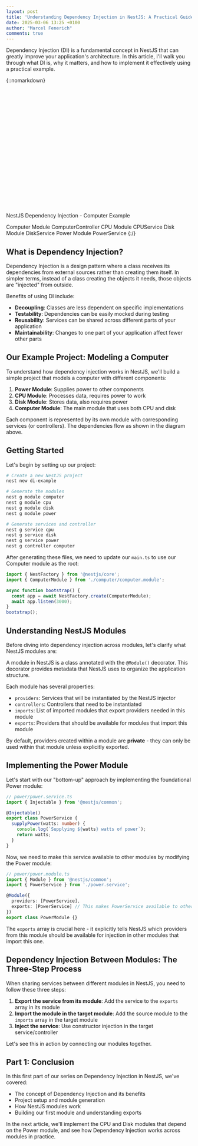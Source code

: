 ```yaml
---
layout: post
title: 'Understanding Dependency Injection in NestJS: A Practical Guide - Part 1'
date: 2025-03-06 13:25 +0100
author: "Marcel Fenerich"
comments: true
---
```


Dependency Injection (DI) is a fundamental concept in NestJS that can greatly improve your application's architecture. In this article, I'll walk you through what DI is, why it matters, and how to implement it effectively using a practical example.

<!-- markdownlint-disable MD033 -->
{::nomarkdown}
<svg xmlns="http://www.w3.org/2000/svg" viewBox="0 0 600 400">
  <!-- Background -->
  <rect width="600" height="400" fill="#f8f9fa" rx="10" ry="10" />

  <!-- Title -->
  <text x="300" y="40" font-family="Arial" font-size="20" text-anchor="middle" font-weight="bold">NestJS Dependency Injection - Computer Example</text>

  <!-- Computer Module -->
  <rect x="150" y="70" width="300" height="70" fill="#e9ecef" stroke="#6c757d" stroke-width="2" rx="5" ry="5" />
  <text x="300" y="105" font-family="Arial" font-size="16" text-anchor="middle" font-weight="bold">Computer Module</text>
  <text x="300" y="125" font-family="Arial" font-size="12" text-anchor="middle">ComputerController</text>

  <!-- CPU and Disk Modules -->
  <rect x="100" y="170" width="180" height="70" fill="#e9ecef" stroke="#6c757d" stroke-width="2" rx="5" ry="5" />
  <text x="190" y="205" font-family="Arial" font-size="16" text-anchor="middle" font-weight="bold">CPU Module</text>
  <text x="190" y="225" font-family="Arial" font-size="12" text-anchor="middle">CPUService</text>

  <rect x="320" y="170" width="180" height="70" fill="#e9ecef" stroke="#6c757d" stroke-width="2" rx="5" ry="5" />
  <text x="410" y="205" font-family="Arial" font-size="16" text-anchor="middle" font-weight="bold">Disk Module</text>
  <text x="410" y="225" font-family="Arial" font-size="12" text-anchor="middle">DiskService</text>

  <!-- Power Module -->
  <rect x="210" y="270" width="180" height="70" fill="#e9ecef" stroke="#6c757d" stroke-width="2" rx="5" ry="5" />
  <text x="300" y="305" font-family="Arial" font-size="16" text-anchor="middle" font-weight="bold">Power Module</text>
  <text x="300" y="325" font-family="Arial" font-size="12" text-anchor="middle">PowerService</text>

  <!-- Arrows -->
  <!-- Computer -> CPU -->
  <line x1="230" y1="140" x2="190" y2="170" stroke="#495057" stroke-width="2" marker-end="url(#arrowhead)" />
  <!-- Computer -> Disk -->
  <line x1="370" y1="140" x2="410" y2="170" stroke="#495057" stroke-width="2" marker-end="url(#arrowhead)" />
  <!-- CPU -> Power -->
  <line x1="190" y1="240" x2="260" y2="270" stroke="#495057" stroke-width="2" marker-end="url(#arrowhead)" />
  <!-- Disk -> Power -->
  <line x1="410" y1="240" x2="340" y2="270" stroke="#495057" stroke-width="2" marker-end="url(#arrowhead)" />

  <!-- Arrow definition -->
  <defs>
    <marker id="arrowhead" markerWidth="10" markerHeight="7" refX="9" refY="3.5" orient="auto">
      <polygon points="0 0, 10 3.5, 0 7" fill="#495057" />
    </marker>
  </defs>
</svg>
{:/}
<!-- markdownlint-enable MD033 -->

## What is Dependency Injection?

Dependency Injection is a design pattern where a class receives its dependencies from external sources rather than creating them itself. In simpler terms, instead of a class creating the objects it needs, those objects are "injected" from outside.

Benefits of using DI include:

- **Decoupling**: Classes are less dependent on specific implementations
- **Testability**: Dependencies can be easily mocked during testing
- **Reusability**: Services can be shared across different parts of your application
- **Maintainability**: Changes to one part of your application affect fewer other parts

## Our Example Project: Modeling a Computer

To understand how dependency injection works in NestJS, we'll build a simple project that models a computer with different components:

1. **Power Module**: Supplies power to other components
2. **CPU Module**: Processes data, requires power to work
3. **Disk Module**: Stores data, also requires power
4. **Computer Module**: The main module that uses both CPU and disk

Each component is represented by its own module with corresponding services (or controllers). The dependencies flow as shown in the diagram above.

## Getting Started

Let's begin by setting up our project:

```bash
# Create a new NestJS project
nest new di-example

# Generate the modules
nest g module computer
nest g module cpu
nest g module disk
nest g module power

# Generate services and controller
nest g service cpu
nest g service disk
nest g service power
nest g controller computer
```

After generating these files, we need to update our `main.ts` to use our Computer module as the root:

```typescript
import { NestFactory } from '@nestjs/core';
import { ComputerModule } from './computer/computer.module';

async function bootstrap() {
  const app = await NestFactory.create(ComputerModule);
  await app.listen(3000);
}
bootstrap();
```

## Understanding NestJS Modules

Before diving into dependency injection across modules, let's clarify what NestJS modules are:

A module in NestJS is a class annotated with the `@Module()` decorator. This decorator provides metadata that NestJS uses to organize the application structure.

Each module has several properties:

- `providers`: Services that will be instantiated by the NestJS injector
- `controllers`: Controllers that need to be instantiated
- `imports`: List of imported modules that export providers needed in this module
- `exports`: Providers that should be available for modules that import this module

By default, providers created within a module are **private** - they can only be used within that module unless explicitly exported.

## Implementing the Power Module

Let's start with our "bottom-up" approach by implementing the foundational Power module:

```typescript
// power/power.service.ts
import { Injectable } from '@nestjs/common';

@Injectable()
export class PowerService {
  supplyPower(watts: number) {
    console.log(`Supplying ${watts} watts of power`);
    return watts;
  }
}
```

Now, we need to make this service available to other modules by modifying the Power module:

```typescript
// power/power.module.ts
import { Module } from '@nestjs/common';
import { PowerService } from './power.service';

@Module({
  providers: [PowerService],
  exports: [PowerService] // This makes PowerService available to other modules
})
export class PowerModule {}
```

The `exports` array is crucial here - it explicitly tells NestJS which providers from this module should be available for injection in other modules that import this one.

## Dependency Injection Between Modules: The Three-Step Process

When sharing services between different modules in NestJS, you need to follow these three steps:

1. **Export the service from its module**: Add the service to the `exports` array in its module
2. **Import the module in the target module**: Add the source module to the `imports` array in the target module
3. **Inject the service**: Use constructor injection in the target service/controller

Let's see this in action by connecting our modules together.

## Part 1: Conclusion

In this first part of our series on Dependency Injection in NestJS, we've covered:

- The concept of Dependency Injection and its benefits
- Project setup and module generation
- How NestJS modules work
- Building our first module and understanding exports

In the next article, we'll implement the CPU and Disk modules that depend on the Power module, and see how Dependency Injection works across modules in practice.
